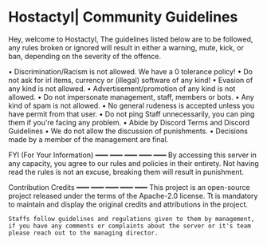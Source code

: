 # Hostactyl| Community Guidelines

Hey, welcome to Hostactyl, The guidelines listed below are to be followed, any rules broken or ignored will result in either a warning, mute, kick, or ban, depending on the severity of the offence.

• Discrimination/Racism is not allowed. We have a 0 tolerance policy!
• Do not ask for irl items, currency or (illegal) software of any kind!
• Evasion of any kind is not allowed.
• Advertisement/promotion of any kind is not allowed.
• Do not impersonate management, staff, members or bots.
• Any kind of spam is not allowed.
• No general rudeness is accepted unless you have permit from that user.
• Do not ping Staff unnecessarily, you can ping them if you're facing any problem.
• Abide by Discord Terms and Discord Guidelines
• We do not allow the discussion of punishments.
• Decisions made by a member of the management are final.

FYI (For Your Information)
━━━ ━━━ ━━━ ━━━ ━━━
By accessing this server in any capacity, you agree to our rules and policies in their entirety. Not having read the rules is not an excuse, breaking them will result in punishment.

Contribution Credits
━━━ ━━━ ━━━ ━━━ ━━━
This project is an open-source project released under the terms of the Apache-2.0 license. Tt is mandatory to maintain and display the original credits and attributions in the project.

``Staffs follow guidelines and regulations given to them by management, if you have any comments or complaints about the server or it's team please reach out to the managing director.``
